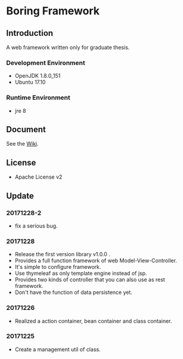 # Boring Framework

## Introduction

A web framework written only for graduate thesis.

### Development Environment

* OpenJDK 1.8.0_151
* Ubuntu 17.10

### Runtime Environment

* jre 8

## Document

See the [Wiki](https://github.com/pengcheng789/boring-framework/wiki).

## License

* Apache License v2

## Update

### 20171228-2

* fix a serious bug.

### 20171228

* Release the first version library v1.0.0 .
* Provides a full function framework of web Model-View-Controller.
* It's simple to configure framework.
* Use thymeleaf as only template engine instead of jsp.
* Provides two kinds of controller that you can also use as rest framework.
* Don't have the function of data persistence yet.

### 20171226

* Realized a action container, bean container and class container.

### 20171225

* Create a management util of class.
